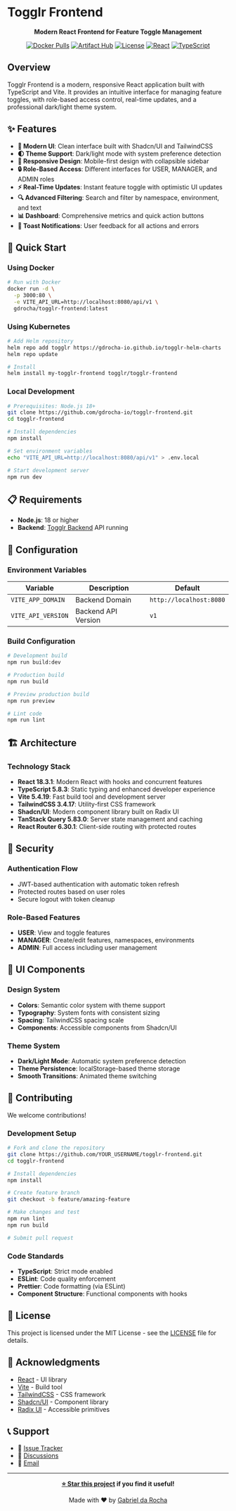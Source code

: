 # Togglr Frontend

<div align="center">

**Modern React Frontend for Feature Toggle Management**

[![Docker Pulls](https://img.shields.io/docker/pulls/gdrocha/togglr-frontend)](https://hub.docker.com/r/gdrocha/togglr-frontend)
[![Artifact Hub](https://img.shields.io/endpoint?url=https://artifacthub.io/badge/repository/togglr)](https://artifacthub.io/packages/search?repo=togglr)
[![License](https://img.shields.io/badge/license-MIT-green.svg)](LICENSE)
[![React](https://img.shields.io/badge/react-18.3.1-blue.svg)](https://reactjs.org/)
[![TypeScript](https://img.shields.io/badge/typescript-5.8.3-blue.svg)](https://www.typescriptlang.org/)

</div>

## Overview

Togglr Frontend is a modern, responsive React application built with TypeScript and Vite. It provides an intuitive interface for managing feature toggles, with role-based access control, real-time updates, and a professional dark/light theme system.

## ✨ Features

- **🎨 Modern UI**: Clean interface built with Shadcn/UI and TailwindCSS
- **🌓 Theme Support**: Dark/light mode with system preference detection
- **📱 Responsive Design**: Mobile-first design with collapsible sidebar
- **🔒 Role-Based Access**: Different interfaces for USER, MANAGER, and ADMIN roles
- **⚡ Real-Time Updates**: Instant feature toggle with optimistic UI updates
- **🔍 Advanced Filtering**: Search and filter by namespace, environment, and text
- **📊 Dashboard**: Comprehensive metrics and quick action buttons
- **🔔 Toast Notifications**: User feedback for all actions and errors

## 🚀 Quick Start

### Using Docker

```bash
# Run with Docker
docker run -d \
  -p 3000:80 \
  -e VITE_API_URL=http://localhost:8080/api/v1 \
  gdrocha/togglr-frontend:latest
```

### Using Kubernetes

```bash
# Add Helm repository
helm repo add togglr https://gdrocha-io.github.io/togglr-helm-charts
helm repo update

# Install
helm install my-togglr-frontend togglr/togglr-frontend
```

### Local Development

```bash
# Prerequisites: Node.js 18+
git clone https://github.com/gdrocha-io/togglr-frontend.git
cd togglr-frontend

# Install dependencies
npm install

# Set environment variables
echo "VITE_API_URL=http://localhost:8080/api/v1" > .env.local

# Start development server
npm run dev
```

## 📋 Requirements

- **Node.js**: 18 or higher
- **Backend**: [Togglr Backend](https://github.com/gdrocha-io/togglr-backend) API running

## 🔧 Configuration

### Environment Variables

| Variable | Description | Default |
|----------|-------------|---------|
| `VITE_APP_DOMAIN` | Backend Domain | `http://localhost:8080` |
| `VITE_API_VERSION` | Backend API Version | `v1` |

### Build Configuration

```bash
# Development build
npm run build:dev

# Production build
npm run build

# Preview production build
npm run preview

# Lint code
npm run lint
```

## 🏗️ Architecture

### Technology Stack
- **React 18.3.1**: Modern React with hooks and concurrent features
- **TypeScript 5.8.3**: Static typing and enhanced developer experience
- **Vite 5.4.19**: Fast build tool and development server
- **TailwindCSS 3.4.17**: Utility-first CSS framework
- **Shadcn/UI**: Modern component library built on Radix UI
- **TanStack Query 5.83.0**: Server state management and caching
- **React Router 6.30.1**: Client-side routing with protected routes

## 🔐 Security

### Authentication Flow
- JWT-based authentication with automatic token refresh
- Protected routes based on user roles
- Secure logout with token cleanup

### Role-Based Features
- **USER**: View and toggle features
- **MANAGER**: Create/edit features, namespaces, environments
- **ADMIN**: Full access including user management

## 🎨 UI Components

### Design System
- **Colors**: Semantic color system with theme support
- **Typography**: System fonts with consistent sizing
- **Spacing**: TailwindCSS spacing scale
- **Components**: Accessible components from Shadcn/UI

### Theme System
- **Dark/Light Mode**: Automatic system preference detection
- **Theme Persistence**: localStorage-based theme storage
- **Smooth Transitions**: Animated theme switching

## 🤝 Contributing

We welcome contributions!

### Development Setup

```bash
# Fork and clone the repository
git clone https://github.com/YOUR_USERNAME/togglr-frontend.git
cd togglr-frontend

# Install dependencies
npm install

# Create feature branch
git checkout -b feature/amazing-feature

# Make changes and test
npm run lint
npm run build

# Submit pull request
```

### Code Standards
- **TypeScript**: Strict mode enabled
- **ESLint**: Code quality enforcement
- **Prettier**: Code formatting (via ESLint)
- **Component Structure**: Functional components with hooks

## 📄 License

This project is licensed under the MIT License - see the [LICENSE](LICENSE) file for details.

## 🙏 Acknowledgments

- [React](https://reactjs.org/) - UI library
- [Vite](https://vitejs.dev/) - Build tool
- [TailwindCSS](https://tailwindcss.com/) - CSS framework
- [Shadcn/UI](https://ui.shadcn.com/) - Component library
- [Radix UI](https://www.radix-ui.com/) - Accessible primitives

## 📞 Support

- 🐛 [Issue Tracker](https://github.com/gdrocha-io/togglr-frontend/issues)
- 💬 [Discussions](https://github.com/gdrocha-io/togglr-frontend/discussions)
- 📧 [Email](mailto:gabriel@gdrocha.io)

---

<div align="center">

**[⭐ Star this project](https://github.com/gdrocha-io/togglr-frontend) if you find it useful!**

Made with ❤️ by [Gabriel da Rocha](https://github.com/gdrocha)

</div>
